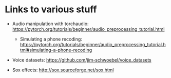 # Links to various stuff

- Audio manipulation with torchaudio: https://pytorch.org/tutorials/beginner/audio_preprocessing_tutorial.html

    - Simulating a phone recoding: https://pytorch.org/tutorials/beginner/audio_preprocessing_tutorial.html#simulating-a-phone-recoding

- Voice datasets: https://github.com/jim-schwoebel/voice_datasets

- Sox effects: http://sox.sourceforge.net/sox.html

